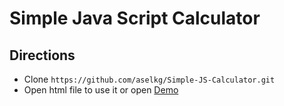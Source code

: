 # Simple Java Script Calculator

## Directions
* Clone `https://github.com/aselkg/Simple-JS-Calculator.git`
* Open html file to use it or open [Demo](https://aselkg.github.io/Simple-JS-Calculator/)
